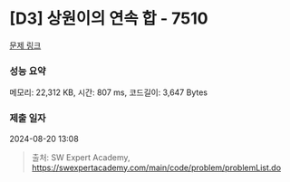 # [D3] 상원이의 연속 합 - 7510 

[문제 링크](https://swexpertacademy.com/main/code/problem/problemDetail.do?contestProbId=AWoEzJFa2A4DFARq) 

### 성능 요약

메모리: 22,312 KB, 시간: 807 ms, 코드길이: 3,647 Bytes

### 제출 일자

2024-08-20 13:08



> 출처: SW Expert Academy, https://swexpertacademy.com/main/code/problem/problemList.do